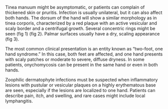 Tinea manuum might be asymptomatic, or patients can complain of thickened skin or pruritis. Infection is usually unilateral, but it can also affect both hands. The dorsum of the hand will show a similar morphology as in tinea corporis, characterized by a red plaque with an active vesicular and scaly border and a centrifugal growth. Several concentric rings might be seen (fig 1) (fig 2). Palmar surfaces usually have a dry, scaling appearance (fig 3).

The most common clinical presentation is an entity known as “two-foot, one hand syndrome.” In this case, both feet are affected, and one hand presents with scaly patches or moderate to severe, diffuse dryness. In some patients, onychomycosis can be present in the same hand or even in both hands.

Zoophilic dermatophyte infections must be suspected when inflammatory lesions with pustular or vesicular plaques on a highly erythematous base are seen, especially if the lesions are localized to one hand. Patients can describe pain, itch, and swelling, and rare cases might include local lymphangitis.